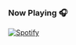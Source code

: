 ### Now Playing 🎧

[![Spotify](https://github-readme-remake.vercel.app/api/spotify)](https://open.spotify.com/user/4fbb8e6627304aa692d8fe31d9945acd)
<br/>
